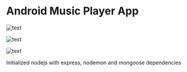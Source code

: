 # Android Music Player App

![text](https://i.imgur.com/jJlcljo.png)

![text](https://i.imgur.com/xBXB3NV.png)

![text](https://i.imgur.com/fQHlhJa.png)

Initialized nodejs with express, nodemon and mongoose dependencies
